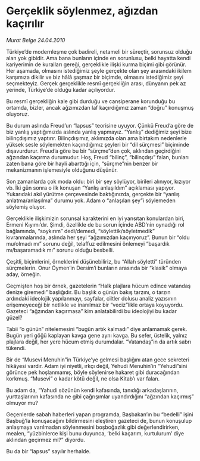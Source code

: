 # Gerçeklik söylenmez, ağızdan kaçırılır

*Murat Belge 24.04.2010*

<div class="yazi"><p>Türkiye’de modernleşme çok badireli, netameli bir süreçtir, sorunsuz olduğu alan yok gibidir. Ama bana bunların içinde en sorunlusu, belki hayatta kendi kariyerimin de kuralları gereği, gerçeklikle ilişki kurma biçimi gibi görünür. Her aşamada, olmasını istediğimiz şeyle gerçekte olan şey arasındaki ikilem karşımıza dikilir ve biz hâlâ şaşmaz bir biçimde, olmasını istediğimiz şeyi seçmekteyiz. Gerçek gerçeklikle resmî gerçekliğin arası, dünyanın pek az yerinde, Türkiye’de olduğu kadar açılıyordur.</p>
<p>Bu resmî gerçekliğin kale gibi durduğu ve cansiperane korunduğu bu ortamda, bizler, ancak ağzımızdan laf kaçırdığımız zaman “doğru” konuşmuş oluyoruz.</p>
<p>Bu durum aslında Freud’un “lapsus” teorisine uyuyor. Çünkü Freud’a göre de biz yanlış yaptığımızda aslında yanlış yapmayız. “Yanlış” dediğimiz şeyi bize bilinçdışımız yaptırır. Bilinçdışımız, aklımızda olan ama birtakım nedenlerle yüksek sesle söylemekten kaçındığımız şeyleri bir “dil sürçmesi” biçiminde dışavurdurur. Freud’a göre bu bir “sürçme”den çok, aklından geçirdiğini ağzından kaçırma durumudur. Hoş, Freud “bilinç”, “bilinçdışı” falan, bunları zaten bana göre bir hayli abarttığı için, “sürçme”nin benzer bir mekanizmanın işlemesiyle olduğunu düşünür. </p>
<p>Son zamanlarda çok moda oldu: biri bir şey söylüyor, birileri alınıyor, kızıyor vb. İki gün sonra o ilk konuşan “Yanlış anlaşıldım” açıklaması yapıyor. Yukarıdaki akıl yürütme çerçevesinde baktığınızda, gerçekte bir “yanlış anlatma/anlaşılma” durumu yok. Adam o “anlaşılan şey”i söylemeden söylemiş oluyor.</p>
<p>Gerçeklikle ilişkimizin sorunsal karakterini en iyi yansıtan konulardan biri, Ermeni Kıyımı’dır. Şimdi, özellikle de bu sorun içinde ABD’nin oynadığı rol bağlamında, “soykırım” dedi/demedi, “söylettik/söyletmedik” kıvranmalarında, aslında her şeyi “ağzımızdan kaçırıyoruz”. Bunun bir “oldu mu/olmadı mı” sorunu değil, telaffuz edilmesini önlemeyi “başardık mı/başaramadık mı” sorunu olduğu besbelli.</p>
<p>Çeşitli, biçimlerini, örneklerini düşünebiliriz, bu “Allah söyletti” türünden sürçmelerin. Onur Öymen’in Dersim’i bunların arasında bir “klasik” olmaya aday, örneğin.</p>
<p>Geçmişten hoş bir örnek, gazetelerin “Halk plajlara hücum edince vatandaş denize giremedi” başlığıdır. Bu başlık o günün bakış tarzını, o tarzın ardındaki ideolojik yapılanmayı, sayfalar, ciltler dolusu analiz yazısının erişemeyeceği bir netlikle ve inanılmaz bir “veciz”likle ortaya koyuyordu. Gazeteci “ağzından kaçırmasa” kim anlatabilirdi bu ideolojiyi bu kadar güzel?</p>
<p>Tabii “o günün” nitelemesini “bugün artık kalmadı” diye anlamamak gerek. Bugün yeri göğü kaplayan kavga gene aynı kavga. Bu sefer, üstelik, yalnız plajlara değil, her yere hücum etmiş durumdalar. “Vatandaş”ın da artık sabrı tükendi.</p>
<p>Bir de “Musevi Menuhin”in Türkiye’ye gelmesi başlığını atan gece sekreteri hikâyesi vardır. Adam iyi niyetli, ırkçı değil, Yehudi Menuhin’in “Yehudi”sini görünce pek hoşlanmamış, böyle söylenirse hakaret gibi duracağından korkmuş. “Musevi” o kadar kötü değil, ne olsa Kitab’ı var falan.</p>
<p>Bu adam da, “Yahudi sözünün kendi kafasında, tanıdığı arkadaşlarının, yurttaşlarının kafasında ne gibi çağrışımlar uyandırdığını “ağzından kaçırmış” olmuyor mu?</p>
<p>Geçenlerde sabah haberleri yapan programda, Başbakan’ın bu “bedelli” işini Başbuğ’la konuşacağını bildirmesini eleştiren gazeteci de, bunun konuşulup anlaşmaya varılmadan söylenmesini boşboğazlık gibi değerlendirirken, mealen, “yüzbinlerce kişi bunu duyunca, ‘belki kaçarım, kurtulurum’ diye aklından geçirmez mi?” diyordu.</p>
<p>Bu da bir “lapsus” sayılır herhalde.</p></div>
